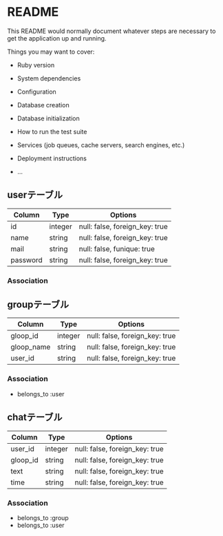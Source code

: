 # README

This README would normally document whatever steps are necessary to get the
application up and running.

Things you may want to cover:

* Ruby version

* System dependencies

* Configuration

* Database creation

* Database initialization

* How to run the test suite

* Services (job queues, cache servers, search engines, etc.)

* Deployment instructions

* ...

## userテーブル

|Column|Type|Options|
|------|----|-------|
|id|integer|null: false, foreign_key: true|
|name|string|null: false, foreign_key: true|
|mail|string|null: false, funique: true|
|password|string|null: false, foreign_key: true|

### Association


## groupテーブル

|Column|Type|Options|
|------|----|-------|
|gloop_id|integer|null: false, foreign_key: true|
|gloop_name|string|null: false, foreign_key: true|
|user_id|string|null: false, foreign_key: true|

### Association
- belongs_to :user

## chatテーブル

|Column|Type|Options|
|------|----|-------|
|user_id|integer|null: false, foreign_key: true|
|gloop_id|string|null: false, foreign_key: true|
|text|string|null: false, foreign_key: true|
|time|string|null: false, foreign_key: true|

### Association
- belongs_to :group
- belongs_to :user


